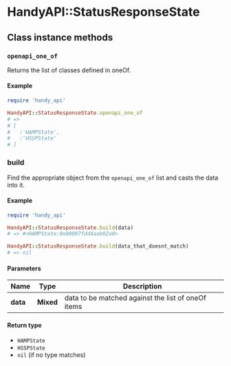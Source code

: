 # HandyAPI::StatusResponseState

## Class instance methods

### `openapi_one_of`

Returns the list of classes defined in oneOf.

#### Example

```ruby
require 'handy_api'

HandyAPI::StatusResponseState.openapi_one_of
# =>
# [
#   :'HAMPState',
#   :'HSSPState'
# ]
```

### build

Find the appropriate object from the `openapi_one_of` list and casts the data into it.

#### Example

```ruby
require 'handy_api'

HandyAPI::StatusResponseState.build(data)
# => #<HAMPState:0x00007fdd4aab02a0>

HandyAPI::StatusResponseState.build(data_that_doesnt_match)
# => nil
```

#### Parameters

| Name | Type | Description |
| ---- | ---- | ----------- |
| **data** | **Mixed** | data to be matched against the list of oneOf items |

#### Return type

- `HAMPState`
- `HSSPState`
- `nil` (if no type matches)

